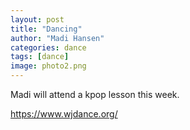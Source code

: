 ```yaml
---
layout: post
title: "Dancing"
author: "Madi Hansen"
categories: dance
tags: [dance]
image: photo2.png
---
```


Madi will attend a kpop lesson this week. 


https://www.wjdance.org/

